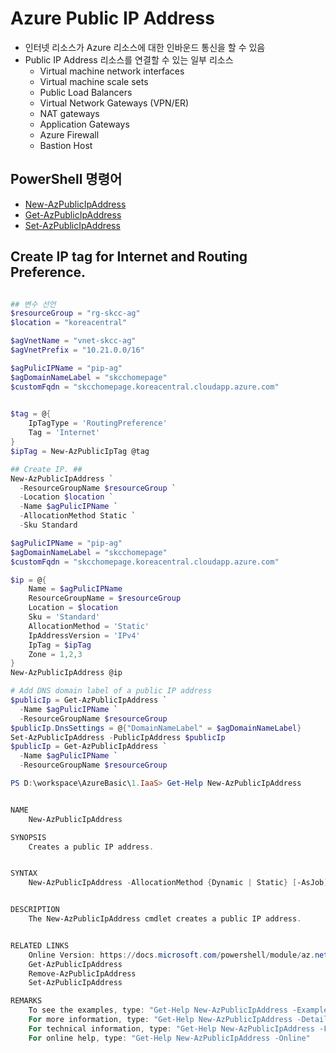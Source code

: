 # Azure Public IP Address
- 인터넷 리소스가 Azure 리소스에 대한 인바운드 통신을 할 수 있음
- Public IP Address 리소스를 연결할 수 있는 일부 리소스
  - Virtual machine network interfaces
  - Virtual machine scale sets
  - Public Load Balancers
  - Virtual Network Gateways (VPN/ER)
  - NAT gateways
  - Application Gateways
  - Azure Firewall
  - Bastion Host

## PowerShell 명령어
* [New-AzPublicIpAddress](https://docs.microsoft.com/en-us/powershell/module/az.network/new-azpublicipaddress?view=azps-7.1.0)
* [Get-AzPublicIpAddress](https://docs.microsoft.com/en-us/powershell/module/az.network/get-azpublicipaddress?view=azps-7.1.0)
* [Set-AzPublicIpAddress](https://docs.microsoft.com/en-us/powershell/module/az.network/set-azpublicipaddress?view=azps-7.1.0)

## Create IP tag for Internet and Routing Preference.
```powershell

## 변수 선언
$resourceGroup = "rg-skcc-ag"
$location = "koreacentral"

$agVnetName = "vnet-skcc-ag"
$agVnetPrefix = "10.21.0.0/16"

$agPulicIPName = "pip-ag"
$agDomainNameLabel = "skcchomepage"
$customFqdn = "skcchomepage.koreacentral.cloudapp.azure.com"
 

$tag = @{
    IpTagType = 'RoutingPreference'
    Tag = 'Internet'   
}
$ipTag = New-AzPublicIpTag @tag

## Create IP. ##
New-AzPublicIpAddress `
  -ResourceGroupName $resourceGroup `
  -Location $location `
  -Name $agPulicIPName `
  -AllocationMethod Static `
  -Sku Standard

$agPulicIPName = "pip-ag"
$agDomainNameLabel = "skcchomepage"
$customFqdn = "skcchomepage.koreacentral.cloudapp.azure.com"

$ip = @{
    Name = $agPulicIPName
    ResourceGroupName = $resourceGroup
    Location = $location
    Sku = 'Standard'
    AllocationMethod = 'Static'
    IpAddressVersion = 'IPv4'
    IpTag = $ipTag
    Zone = 1,2,3   
}
New-AzPublicIpAddress @ip

# Add DNS domain label of a public IP address
$publicIp = Get-AzPublicIpAddress `
  -Name $agPulicIPName `
  -ResourceGroupName $resourceGroup
$publicIp.DnsSettings = @{"DomainNameLabel" = $agDomainNameLabel}
Set-AzPublicIpAddress -PublicIpAddress $publicIp
$publicIp = Get-AzPublicIpAddress `
  -Name $agPulicIPName `
  -ResourceGroupName $resourceGroup
```

```powershell
PS D:\workspace\AzureBasic\1.IaaS> Get-Help New-AzPublicIpAddress


NAME
    New-AzPublicIpAddress

SYNOPSIS
    Creates a public IP address.


SYNTAX
    New-AzPublicIpAddress -AllocationMethod {Dynamic | Static} [-AsJob] [-DefaultProfile <Microsoft.Azure.Commands.Common.Authentication.Abstractions.Core.IAzureContextContainer>] [-DomainNameLabel <System.String>] [-EdgeZone <System.String>] [-Force] [-IdleTimeoutInMinutes <System.Int32>] [-IpAddressVersion {IPv4 | IPv6}] [-IpTag <Microsoft.Azure.Commands.Network.Models.PSPublicIpTag[]>] [-Location <System.String>] [-Name <System.String>] [-PublicIpPrefix <Microsoft.Azure.Commands.Network.Models.PSPublicIpPrefix>] -ResourceGroupName <System.String> [-ReverseFqdn <System.String>] [-Sku {Basic | Standard}] [-Tag <System.Collections.Hashtable>] [-Tier {Regional | Global}] [-Zone <System.String[]>] [-Confirm] [-WhatIf] [<CommonParameters>]


DESCRIPTION
    The New-AzPublicIpAddress cmdlet creates a public IP address.


RELATED LINKS
    Online Version: https://docs.microsoft.com/powershell/module/az.network/new-azpublicipaddress
    Get-AzPublicIpAddress
    Remove-AzPublicIpAddress
    Set-AzPublicIpAddress

REMARKS
    To see the examples, type: "Get-Help New-AzPublicIpAddress -Examples"
    For more information, type: "Get-Help New-AzPublicIpAddress -Detailed"
    For technical information, type: "Get-Help New-AzPublicIpAddress -Full"
    For online help, type: "Get-Help New-AzPublicIpAddress -Online"
```